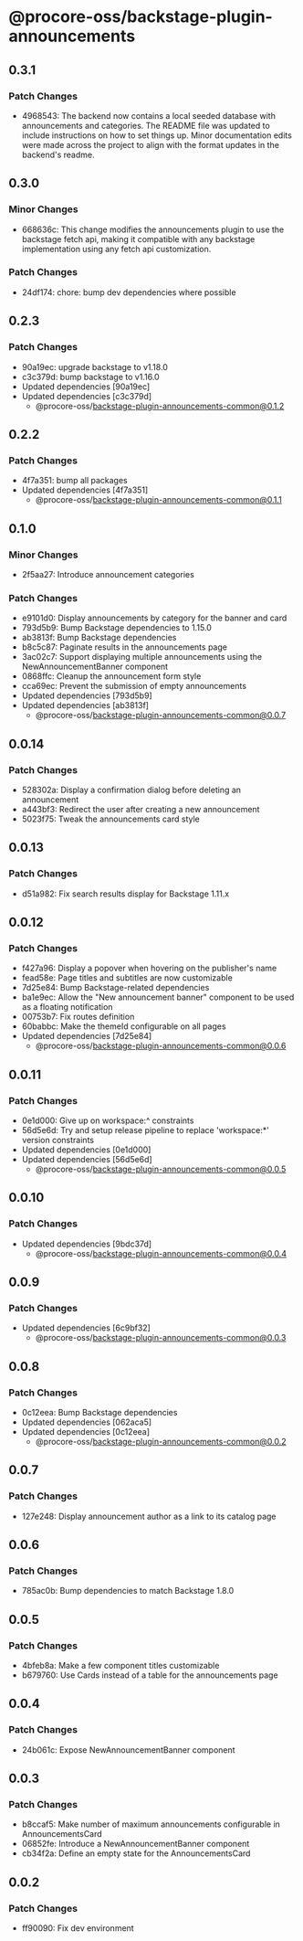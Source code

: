 # @procore-oss/backstage-plugin-announcements

## 0.3.1

### Patch Changes

- 4968543: The backend now contains a local seeded database with announcements and categories. The README file was updated to include instructions on how to set things up. Minor documentation edits were made across the project to align with the format updates in the backend's readme.

## 0.3.0

### Minor Changes

- 668636c: This change modifies the announcements plugin to use the backstage fetch api, making it compatible with any backstage implementation using any fetch api customization.

### Patch Changes

- 24df174: chore: bump dev dependencies where possible

## 0.2.3

### Patch Changes

- 90a19ec: upgrade backstage to v1.18.0
- c3c379d: bump backstage to v1.16.0
- Updated dependencies [90a19ec]
- Updated dependencies [c3c379d]
  - @procore-oss/backstage-plugin-announcements-common@0.1.2

## 0.2.2

### Patch Changes

- 4f7a351: bump all packages
- Updated dependencies [4f7a351]
  - @procore-oss/backstage-plugin-announcements-common@0.1.1

## 0.1.0

### Minor Changes

- 2f5aa27: Introduce announcement categories

### Patch Changes

- e9101d0: Display announcements by category for the banner and card
- 793d5b9: Bump Backstage dependencies to 1.15.0
- ab3813f: Bump Backstage dependencies
- b8c5c87: Paginate results in the announcements page
- 3ac02c7: Support displaying multiple announcements using the NewAnnouncementBanner component
- 0868ffc: Cleanup the announcement form style
- cca69ec: Prevent the submission of empty announcements
- Updated dependencies [793d5b9]
- Updated dependencies [ab3813f]
  - @procore-oss/backstage-plugin-announcements-common@0.0.7

## 0.0.14

### Patch Changes

- 528302a: Display a confirmation dialog before deleting an announcement
- a443bf3: Redirect the user after creating a new announcement
- 5023f75: Tweak the announcements card style

## 0.0.13

### Patch Changes

- d51a982: Fix search results display for Backstage 1.11.x

## 0.0.12

### Patch Changes

- f427a96: Display a popover when hovering on the publisher's name
- fead58e: Page titles and subtitles are now customizable
- 7d25e84: Bump Backstage-related dependencies
- ba1e9ec: Allow the "New announcement banner" component to be used as a floating notification
- 00753b7: Fix routes definition
- 60babbc: Make the themeId configurable on all pages
- Updated dependencies [7d25e84]
  - @procore-oss/backstage-plugin-announcements-common@0.0.6

## 0.0.11

### Patch Changes

- 0e1d000: Give up on workspace:^ constraints
- 56d5e6d: Try and setup release pipeline to replace 'workspace:\*' version constraints
- Updated dependencies [0e1d000]
- Updated dependencies [56d5e6d]
  - @procore-oss/backstage-plugin-announcements-common@0.0.5

## 0.0.10

### Patch Changes

- Updated dependencies [9bdc37d]
  - @procore-oss/backstage-plugin-announcements-common@0.0.4

## 0.0.9

### Patch Changes

- Updated dependencies [6c9bf32]
  - @procore-oss/backstage-plugin-announcements-common@0.0.3

## 0.0.8

### Patch Changes

- 0c12eea: Bump Backstage dependencies
- Updated dependencies [062aca5]
- Updated dependencies [0c12eea]
  - @procore-oss/backstage-plugin-announcements-common@0.0.2

## 0.0.7

### Patch Changes

- 127e248: Display announcement author as a link to its catalog page

## 0.0.6

### Patch Changes

- 785ac0b: Bump dependencies to match Backstage 1.8.0

## 0.0.5

### Patch Changes

- 4bfeb8a: Make a few component titles customizable
- b679760: Use Cards instead of a table for the announcements page

## 0.0.4

### Patch Changes

- 24b061c: Expose NewAnnouncementBanner component

## 0.0.3

### Patch Changes

- b8ccaf5: Make number of maximum announcements configurable in AnnouncementsCard
- 06852fe: Introduce a NewAnnouncementBanner component
- cb34f2a: Define an empty state for the AnnouncementsCard

## 0.0.2

### Patch Changes

- ff90090: Fix dev environment
